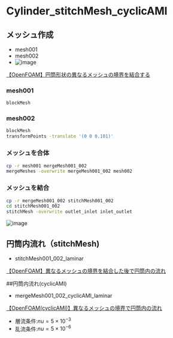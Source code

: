 # Cylinder_stitchMesh_cyclicAMI

## メッシュ作成

- mesh001
- mesh002
- ![image](https://user-images.githubusercontent.com/36812492/231796658-383046f9-5d4d-4b15-80ac-be558389777b.png)

[【OpenFOAM】円筒形状の異なるメッシュの境界を結合する](https://takun-physics.net/15911/)
### mesh001

```bash
blockMesh
```

### mesh002
```bash
blockMesh
transformPoints -translate '(0 0 0.101)'
```

### メッシュを合体
```bash
cp -r mesh001 mergeMesh001_002
mergeMeshes -overwrite mergeMesh001_002 mesh002
```

### メッシュを結合
```bash
cp -r mergeMesh001_002 stitchMesh001_002
cd stitchMesh001_002
stitchMesh -overwrite outlet_inlet inlet_outlet
```
![image](https://user-images.githubusercontent.com/36812492/231797698-5f60fb70-eadd-47c1-9a56-e4490a4ca4d9.png)

## 円筒内流れ（stitchMesh)
- stitchMesh001_002_laminar

[【OpenFOAM】異なるメッシュの境界を結合した後で円筒内の流れ](https://takun-physics.net/15957/)


##円筒内流れ(cyclicAMI)
- mergeMesh001_002_cyclicAMI_laminar

[【OpenFOAM(cyclicAMI)】異なるメッシュの境界で円筒内の流れ](https://takun-physics.net/15942/)

- 層流条件:$nu=5\times 10^{-3}$
- 乱流条件:$nu=5\times 10^{-6}$

